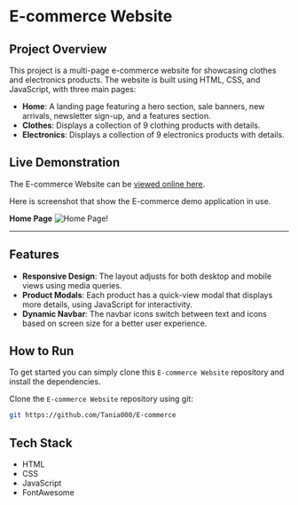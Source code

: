 # E-commerce Website

## Project Overview

This project is a multi-page e-commerce website for showcasing clothes and electronics products. The website is built using HTML, CSS, and JavaScript, with three main pages:
- **Home**: A landing page featuring a hero section, sale banners, new arrivals, newsletter sign-up, and a features section.
- **Clothes**: Displays a collection of 9 clothing products with details.
- **Electronics**: Displays a collection of 9 electronics products with details.



## Live Demonstration

The E-commerce Website can be [viewed online here](https://tania000.github.io/E-commerce-/).

Here is screenshot that show the E-commerce demo application in use.

**Home Page**
![Home Page!](https://github.com/user-attachments/assets/3dec5459-82b3-4c4f-9572-d6f6bb179d30)





---
## Features

- **Responsive Design**: The layout adjusts for both desktop and mobile views using media queries.
- **Product Modals**: Each product has a quick-view modal that displays more details, using JavaScript for interactivity.
- **Dynamic Navbar**: The navbar icons switch between text and icons based on screen size for a better user experience.


## How to Run
To get started  you can simply clone this `E-commerce Website` repository and install the dependencies.

Clone the `E-commerce Website` repository using git:

```bash
git https://github.com/Tania000/E-commerce
```


## Tech Stack
* HTML
* CSS
* JavaScript
* FontAwesome

